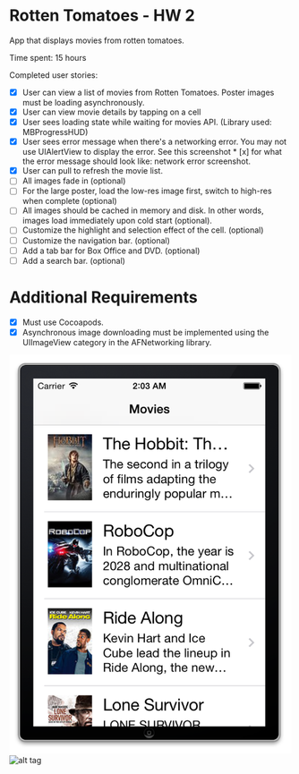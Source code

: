 # Rotten Tomatoes - HW 2

App that displays movies from rotten tomatoes.
		
Time spent: 15 hours

Completed user stories:

 * [x] User can view a list of movies from Rotten Tomatoes.  Poster images must be loading asynchronously.
 * [x] User can view movie details by tapping on a cell
 * [x] User sees loading state while waiting for movies API.  (Library used: MBProgressHUD)
 * [x] User sees error message when there's a networking error.  You may not use UIAlertView to display the error.  See this screenshot  * [x] for what the error message should look like: network error screenshot.
 * [x] User can pull to refresh the movie list.
 * [ ] All images fade in (optional)
 * [ ] For the large poster, load the low-res image first, switch to high-res when complete (optional)
 * [ ] All images should be cached in memory and disk. In other words, images load immediately upon cold start (optional).
 * [ ] Customize the highlight and selection effect of the cell. (optional)
 * [ ] Customize the navigation bar. (optional)
 * [ ] Add a tab bar for Box Office and DVD. (optional)
 * [ ] Add a search bar. (optional)

 # Additional Requirements

  * [x] Must use Cocoapods.
  * [x] Asynchronous image downloading must be implemented using the UIImageView category in the AFNetworking library.

![alt tag](https://raw.githubusercontent.com/stephy/rottenTomatoes/master/mainview.png)
![alt tag](https://raw.githubusercontent.com/stephy/rottenTomatoes/master/settingsview.png)
